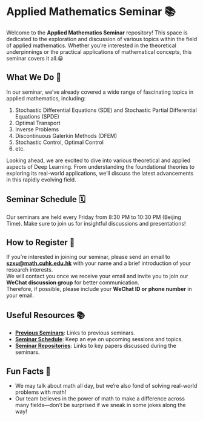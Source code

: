# Applied Mathematics Seminar 📚

Welcome to the **Applied Mathematics Seminar** repository! This space is dedicated to the exploration and discussion of various topics within the field of applied mathematics. 
Whether you’re interested in the theoretical underpinnings or the practical applications of mathematical concepts, this seminar covers it all.:grinning:

## What We Do 🧮

In our seminar, we’ve already covered a wide range of fascinating topics in applied mathematics, including:

1. Stochastic Differential Equations (SDE) and Stochastic Partial Differential Equations (SPDE)
2. Optimal Transport
3. Inverse Problems
4. Discontinuous Galerkin Methods (DFEM)
5. Stochastic Control, Optimal Control
6. etc.
   
Looking ahead, we are excited to dive into various theoretical and applied aspects of Deep Learning. 
From understanding the foundational theories to exploring its real-world applications, we’ll discuss the latest advancements in this rapidly evolving field.

## Seminar Schedule 🗓️
Our seminars are held every Friday from 8:30 PM to 10:30 PM (Beijing Time). Make sure to join us for insightful discussions and presentations!

## How to Register 📝
If you’re interested in joining our seminar, please send an email to **szxu@math.cuhk.edu.hk** with your name and a brief introduction of your research interests.  
We will contact you once we receive your email and invite you to join our **WeChat discussion group** for better communication.  
Therefore, if possible, please include your **WeChat ID or phone number** in your email.



## Useful Resources 📚
- **[Previous Seminars](https://github.com/Applied-Math-Seminar/Applied-Math-Seminar)**: Links to previous seminars.
- **[Seminar Schedule](https://github.com/Applied-Math-Seminar/Applied-Math-Seminar)**: Keep an eye on upcoming sessions and topics.
- **[Seminar Repositories](https://github.com/Applied-Math-Seminar/Applied-Math-Seminar)**: Links to key papers discussed during the seminars.

## Fun Facts 🎉

- We may talk about math all day, but we’re also fond of solving real-world problems with math!
- Our team believes in the power of math to make a difference across many fields—don’t be surprised if we sneak in some jokes along the way!
